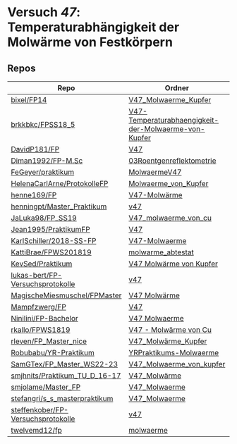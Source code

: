 # Versuch *47*: Temperaturabhängigkeit der Molwärme von Festkörpern

## Repos

|                                      Repo                                      |                                                                           Ordner                                                                           |                                                                 PDFs                                                                 |
|--------------------------------------------------------------------------------|------------------------------------------------------------------------------------------------------------------------------------------------------------|--------------------------------------------------------------------------------------------------------------------------------------|
|[bixel/FP14](../repo/bixel/FP14)                                                |[V47_Molwaerme_Kupfer](https://github.com/bixel/FP14/tree/master/V47_Molwaerme_Kupfer)                                                                      |–                                                                                                                                     |
|[brkkbkc/FPSS18_5](../repo/brkkbkc/FPSS18_5)                                    |[V47-Temperaturabhaengigkeit-der-Molwaerme-von-Kupfer](https://github.com/brkkbkc/FPSS18_5/tree/master/V47-Temperaturabhaengigkeit-der-Molwaerme-von-Kupfer)|–                                                                                                                                     |
|[DavidP181/FP](../repo/DavidP181/FP)                                            |[V47](https://github.com/DavidP181/FP/tree/master/V47)                                                                                                      |[BerichtV47.pdf](https://docs.google.com/viewer?url=https://raw.githubusercontent.com/DavidP181/FP/master/V47/BerichtV47.pdf)         |
|[Diman1992/FP-M.Sc](../repo/Diman1992/FP-M.Sc)                                  |[03Roentgenreflektometrie](https://github.com/Diman1992/FP-M.Sc/tree/master/03Roentgenreflektometrie)                                                       |–                                                                                                                                     |
|[FeGeyer/praktikum](../repo/FeGeyer/praktikum)                                  |[MolwaermeV47](https://github.com/FeGeyer/praktikum/tree/master/BFP/MolwaermeV47)                                                                           |–                                                                                                                                     |
|[HelenaCarlArne/ProtokolleFP](../repo/HelenaCarlArne/ProtokolleFP)              |[Molwaerme_von_Kupfer](https://github.com/HelenaCarlArne/ProtokolleFP/tree/master/Molwaerme_von_Kupfer)                                                     |–                                                                                                                                     |
|[henne169/FP](../repo/henne169/FP)                                              |[V47-Molwärme](https://github.com/henne169/FP/tree/master/V47-Molw%C3%A4rme)                                                                                |[V47.pdf](https://docs.google.com/viewer?url=https://raw.githubusercontent.com/henne169/FP/master/V47-Molw%C3%A4rme/V47.pdf)          |
|[henningpt/Master_Praktikum](../repo/henningpt/Master_Praktikum)                |[v47](https://github.com/henningpt/Master_Praktikum/tree/master/v47)                                                                                        |–                                                                                                                                     |
|[JaLuka98/FP_SS19](../repo/JaLuka98/FP_SS19)                                    |[V47_molwaerme_von_cu](https://github.com/JaLuka98/FP_SS19/tree/master/V47_molwaerme_von_cu)                                                                |–                                                                                                                                     |
|[Jean1995/PraktikumFP](../repo/Jean1995/PraktikumFP)                            |[V47](https://github.com/Jean1995/PraktikumFP/tree/master/V47)                                                                                              |–                                                                                                                                     |
|[KarlSchiller/2018-SS-FP](../repo/KarlSchiller/2018-SS-FP)                      |[V47-Molwaerme](https://github.com/KarlSchiller/2018-SS-FP/tree/master/V47-Molwaerme)                                                                       |–                                                                                                                                     |
|[KattiBrae/FPWS201819](../repo/KattiBrae/FPWS201819)                            |[molwarme_abtestat](https://github.com/KattiBrae/FPWS201819/tree/master/MA_FP/molwarme_abtestat)                                                            |–                                                                                                                                     |
|[KevSed/Praktikum](../repo/KevSed/Praktikum)                                    |[V47 Molwärme von Kupfer](https://github.com/KevSed/Praktikum/tree/master/V47%20Molw%C3%A4rme%20von%20Kupfer)                                               |–                                                                                                                                     |
|[lukas-bert/FP-Versuchsprotokolle](../repo/lukas-bert/FP-Versuchsprotokolle)    |[v47](https://github.com/lukas-bert/FP-Versuchsprotokolle/tree/main/v47)                                                                                    |[v47.pdf](https://docs.google.com/viewer?url=https://raw.githubusercontent.com/lukas-bert/FP-Versuchsprotokolle/main/v47/v47.pdf)     |
|[MagischeMiesmuschel/FPMaster](../repo/MagischeMiesmuschel/FPMaster)            |[V47 Molwärme](https://github.com/MagischeMiesmuschel/FPMaster/tree/master/V47%20Molw%C3%A4rme)                                                             |[V47.pdf](https://docs.google.com/viewer?url=https://raw.githubusercontent.com/MagischeMiesmuschel/FPMaster/master/Protokolle/V47.pdf)|
|[Mampfzwerg/FP](../repo/Mampfzwerg/FP)                                          |[V47](https://github.com/Mampfzwerg/FP/tree/master/V47)                                                                                                     |[main.pdf](https://docs.google.com/viewer?url=https://raw.githubusercontent.com/Mampfzwerg/FP/master/V47/main.pdf)                    |
|[Ninilini/FP-Bachelor](../repo/Ninilini/FP-Bachelor)                            |[V47 Molwaerme](https://github.com/Ninilini/FP-Bachelor/tree/master/V47%20Molwaerme)                                                                        |–                                                                                                                                     |
|[rkallo/FPWS1819](../repo/rkallo/FPWS1819)                                      |[V47 - Molwärme von Cu](https://github.com/rkallo/FPWS1819/tree/master/V47%20-%20Molw%C3%A4rme%20von%20Cu)                                                  |–                                                                                                                                     |
|[rleven/FP_Master_nice](../repo/rleven/FP_Master_nice)                          |[V47_Molwärme_Kupfer](https://github.com/rleven/FP_Master_nice/tree/main/V47_Molw%C3%A4rme_Kupfer)                                                          |–                                                                                                                                     |
|[Robubabu/YR-Praktikum](../repo/Robubabu/YR-Praktikum)                          |[YRPraktikums-Molwaerme](https://github.com/Robubabu/YR-Praktikum/tree/master/YRPraktikums-Molwaerme)                                                       |–                                                                                                                                     |
|[SamGTex/FP_Master_WS22-23](../repo/SamGTex/FP_Master_WS22-23)                  |[V47_Molwaerme_von_kupfer](https://github.com/SamGTex/FP_Master_WS22-23/tree/main/V47_Molwaerme_von_kupfer)                                                 |–                                                                                                                                     |
|[smjhnits/Praktikum_TU_D_16-17](../repo/smjhnits/Praktikum_TU_D_16-17)          |[V47_Molwärme](https://github.com/smjhnits/Praktikum_TU_D_16-17/tree/master/Fortgeschrittenenpraktikum/Protokolle/V47_Molw%C3%A4rme)                        |–                                                                                                                                     |
|[smjolame/Master_FP](../repo/smjolame/Master_FP)                                |[V47_Molwaerme](https://github.com/smjolame/Master_FP/tree/main/V47_Molwaerme)                                                                              |–                                                                                                                                     |
|[stefangri/s_s_masterpraktikum](../repo/stefangri/s_s_masterpraktikum)          |[V47_Molwaerme](https://github.com/stefangri/s_s_masterpraktikum/tree/master/V47_Molwaerme)                                                                 |–                                                                                                                                     |
|[steffenkober/FP-Versuchsprotokolle](../repo/steffenkober/FP-Versuchsprotokolle)|[v47](https://github.com/steffenkober/FP-Versuchsprotokolle/tree/main/v47)                                                                                  |[v47.pdf](https://docs.google.com/viewer?url=https://raw.githubusercontent.com/steffenkober/FP-Versuchsprotokolle/main/v47/v47.pdf)   |
|[twelvemd12/fp](../repo/twelvemd12/fp)                                          |[molwaerme](https://github.com/THEMayo12/fp/tree/master/versuche/molwaerme)                                                                                 |–                                                                                                                                     |
